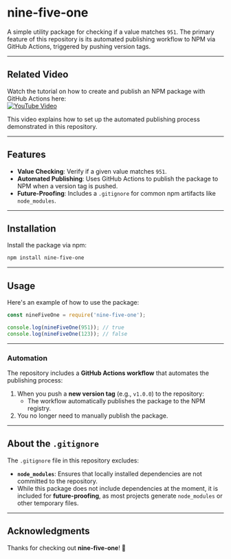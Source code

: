 # nine-five-one

A simple utility package for checking if a value matches `951`. The primary feature of this repository is its automated publishing workflow to NPM via GitHub Actions, triggered by pushing version tags.

---

## Related Video

Watch the tutorial on how to create and publish an NPM package with GitHub Actions here:  
[![YouTube Video](https://img.youtube.com/vi/JKQJShP2ngI/0.jpg)](https://www.youtube.com/watch?v=JKQJShP2ngI&ab_channel=Vuka)

This video explains how to set up the automated publishing process demonstrated in this repository.

---

## Features

- **Value Checking**: Verify if a given value matches `951`.
- **Automated Publishing**: Uses GitHub Actions to publish the package to NPM when a version tag is pushed.
- **Future-Proofing**: Includes a `.gitignore` for common npm artifacts like `node_modules`.

---

## Installation

Install the package via npm:

```bash
npm install nine-five-one
```

---

## Usage

Here's an example of how to use the package:

```javascript
const nineFiveOne = require('nine-five-one');

console.log(nineFiveOne(951)); // true
console.log(nineFiveOne(123)); // false
```

---

### Automation
The repository includes a **GitHub Actions workflow** that automates the publishing process:
1. When you push a **new version tag** (e.g., `v1.0.0`) to the repository:
   - The workflow automatically publishes the package to the NPM registry.
2. You no longer need to manually publish the package.

---

## About the `.gitignore`

The `.gitignore` file in this repository excludes:
- **`node_modules`**: Ensures that locally installed dependencies are not committed to the repository.
- While this package does not include dependencies at the moment, it is included for **future-proofing**, as most projects generate `node_modules` or other temporary files.

---

## Acknowledgments

Thanks for checking out **nine-five-one**! 🎉
